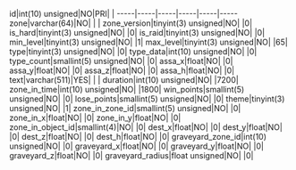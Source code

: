 id|int(10) unsigned|NO|PRI| | 
-----|-----|-----|-----|-----|-----
zone|varchar(64)|NO| | | 
zone\_version|tinyint(3) unsigned|NO| |0| 
is\_hard|tinyint(3) unsigned|NO| |0| 
is\_raid|tinyint(3) unsigned|NO| |0| 
min\_level|tinyint(3) unsigned|NO| |1| 
max\_level|tinyint(3) unsigned|NO| |65| 
type|tinyint(3) unsigned|NO| |0| 
type\_data|int(10) unsigned|NO| |0| 
type\_count|smallint(5) unsigned|NO| |0| 
assa\_x|float|NO| |0| 
assa\_y|float|NO| |0| 
assa\_z|float|NO| |0| 
assa\_h|float|NO| |0| 
text|varchar(511)|YES| | | 
duration|int(10) unsigned|NO| |7200| 
zone\_in\_time|int(10) unsigned|NO| |1800| 
win\_points|smallint(5) unsigned|NO| |0| 
lose\_points|smallint(5) unsigned|NO| |0| 
theme|tinyint(3) unsigned|NO| |1| 
zone\_in\_zone\_id|smallint(5) unsigned|NO| |0| 
zone\_in\_x|float|NO| |0| 
zone\_in\_y|float|NO| |0| 
zone\_in\_object\_id|smallint(4)|NO| |0| 
dest\_x|float|NO| |0| 
dest\_y|float|NO| |0| 
dest\_z|float|NO| |0| 
dest\_h|float|NO| |0| 
graveyard\_zone\_id|int(10) unsigned|NO| |0| 
graveyard\_x|float|NO| |0| 
graveyard\_y|float|NO| |0| 
graveyard\_z|float|NO| |0| 
graveyard\_radius|float unsigned|NO| |0| 